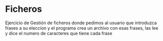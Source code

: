 # Ficheros
Ejercicio de Gestión de ficheros donde pedimos al usuario que introduzca frases a su eleccion y el programa crea un archivo con esas frases, las lee y dice el numero de caracteres que tiene cada frase
